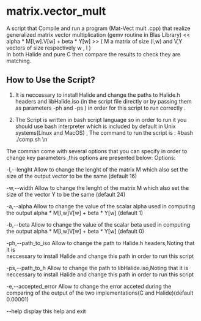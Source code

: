 # matrix.vector_mult

A script that Compile and run a program (Mat-Vect mult .cpp) that realize generalized matrix vector multiplication  (gemv routine in Blas Library)
<<  alpha * M[l,w].V[w] + beta * Y[w]  >> ( M a matrix of size (l,w)  and V,Y vectors   of size respectively w , l )  
In both Halide and pure C then  compare the results to check they are matching.

## How to Use the Script?

1. It is neccessary to install Halide and change the paths to Halide.h headers and libHalide.iso (in the script file directly or by passing them as parameters
   -ph and -ps ) in order for this script to run correctly .
   
2. The Script is written in bash script language so in order to run it you should use bash interpreter which is included by default in
Unix systems(Linux and MacOS) , The command to run the script is : #bash ./comp.sh \n

The comman come with several options that you can specify in order to change key parameters ,this options are presented below:
Options:
    
 -l,--lenght           Allow to change the lenght of the matrix M which also 
                          set the size of the output vector to be the same (default 16)
                
 -w,--width	        Allow to change the lenght of the matrix M which also 
                          set the size of the vector Y to be the same (default 24)
                
 -a,--alpha	        Allow to change the value of the scalar alpha used in computing 
                          the output alpha * M[l,w]V[w] + beta * Y[w] (default 1)
                
 -b,--beta	        Allow to change the value of the scalar beta used in computing the
                          output alpha * M[l,w]V[w] + beta * Y[w] (default 0)
    		
 -ph,--path_to_iso	Allow to change the path to Halide.h headers,Noting that it is  
                          neccessary to install Halide and change this path in order 
                          to run this script  
    		
 -ps,--path_to_h	Allow to change the path to libHalide.iso,Noting that it is  
                          neccessary to install Halide and change this path in order 
                          to run this script 
 
 -e,--accepted_error   Allow to change the error acceted during the comparing of the output
                          of the two implementations(C and Halide)(default 0.00001)   
               
   --help              display this help and exit
